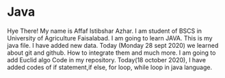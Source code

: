 # Java
Hye There! My name is Affaf Istibshar Azhar. I am student of BSCS in University of Agriculture Faisalabad.
I am going to learn JAVA. 
This is my java file. I have added new data.
Today (Monday 28 sept 2020) we learned about git and github. How to integrate them and much more.
I am going to add Euclid algo Code in my repository.
Today(18 october 2020), I have added codes of if statement,if else, for loop, while loop in java language. 
